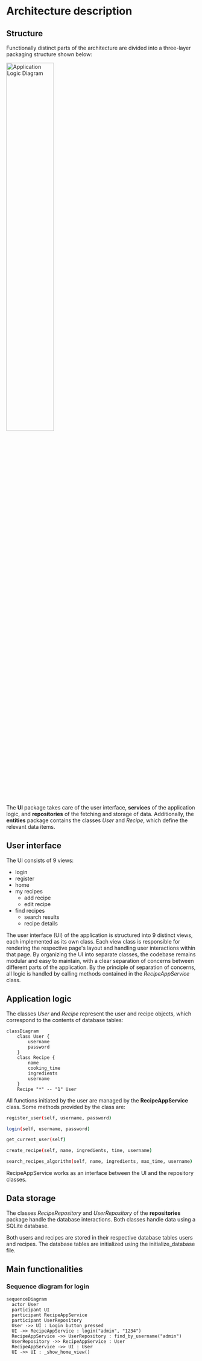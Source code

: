 # Architecture description

## Structure
Functionally distinct parts of the architecture are divided into a three-layer packaging structure shown below:

<img src="https://github.com/Germuu/ot-harjoitustyo/blob/master/recipe-app/documentation/Pictures/class_diagram.png" alt="Application Logic Diagram" width="50%">

The **UI** package takes care of the user interface, **services** of the application logic, and **repositories** of the fetching and storage of data. Additionally, the **entities** package contains the classes *User* and *Recipe*, which define the relevant data items.

## User interface
The UI consists of 9 views:
- login
- register
- home
- my recipes
   - add recipe
   - edit recipe
- find recipes
  - search results
  - recipe details
    
The user interface (UI) of the application is structured into 9 distinct views, each implemented as its own class. Each view class is responsible for rendering the respective page's layout and handling user interactions within that page. By organizing the UI into separate classes, the codebase remains modular and easy to maintain, with a clear separation of concerns between different parts of the application. By the principle of separation of concerns, all logic is handled by calling methods contained in the *RecipeAppService* class.


## Application logic
The classes *User* and *Recipe* represent the user and recipe objects, which correspond to the contents of database tables:

```mermaid
classDiagram
    class User {
        username
        password
    }
    class Recipe {
        name
        cooking_time
        ingredients
        username
    }
    Recipe "*" -- "1" User
```
All functions initiated by the user are managed by the **RecipeAppService** class. Some methods provided by the class are:

```bash
register_user(self, username, password)
```

```bash
login(self, username, password)
```

```bash
get_current_user(self)
```

```bash
create_recipe(self, name, ingredients, time, username)
```

```bash
search_recipes_algorithm(self, name, ingredients, max_time, username)
```
RecipeAppService works as an interface between the UI and the repository classes.


## Data storage
The classes *RecipeRepository* and *UserRepository* of the **repositories** package handle the database interactions. Both classes handle data using a SQLite database.

Both users and recipes are stored in their respective database tables users and recipes. The database tables are initialized using the initialize_database file.

## Main functionalities

### Sequence diagram for login
```mermaid
sequenceDiagram
  actor User
  participant UI
  participant RecipeAppService
  participant UserRepository
  User ->> UI : Login button pressed
  UI ->> RecipeAppService : login("admin", "1234")
  RecipeAppService ->> UserRepository : find_by_username("admin")
  UserRepository ->> RecipeAppService : User
  RecipeAppService ->> UI : User
  UI ->> UI : _show_home_view()






